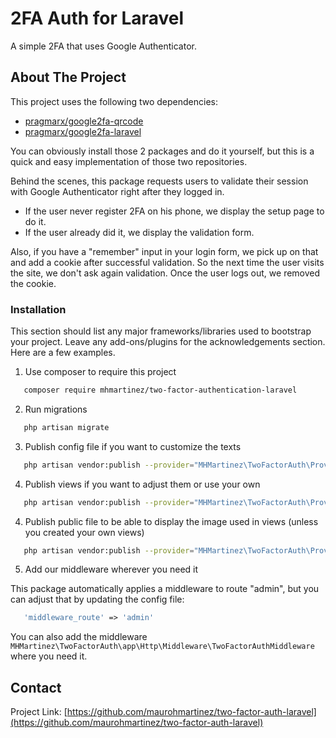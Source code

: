 <h1>2FA Auth for Laravel</h1>
<p>A simple 2FA that uses Google Authenticator.</p>

[link-author]: https://inspiredpulse.com

<!-- ABOUT THE PROJECT -->
## About The Project

This project uses the following two dependencies: 

* [pragmarx/google2fa-qrcode](https://packagist.org/packages/pragmarx/google2fa-qrcode)
* [pragmarx/google2fa-laravel](https://packagist.org/packages/pragmarx/google2fa-laravel)

You can obviously install those 2 packages and do it yourself, but this is a quick and easy implementation of those two repositories.

Behind the scenes, this package requests users to validate their session with Google Authenticator right after they logged in.
* If the user never register 2FA on his phone, we display the setup page to do it.
* If the user already did it, we display the validation form.

Also, if you have a "remember" input in your login form, we pick up on that and add a cookie after successful validation. So the next time the user visits the site, we don't ask again validation. Once the user logs out, we removed the cookie. 

### Installation

This section should list any major frameworks/libraries used to bootstrap your project. Leave any add-ons/plugins for the acknowledgements section. Here are a few examples.

1. Use composer to require this project
```sh
   composer require mhmartinez/two-factor-authentication-laravel
```
2. Run migrations
```sh
   php artisan migrate
```
3. Publish config file if you want to customize the texts
```sh
   php artisan vendor:publish --provider="MHMartinez\TwoFactorAuth\Providers\TwoFactorAuthServiceProvider" --tag="config"
```
4. Publish views if you want to adjust them or use your own
```sh
   php artisan vendor:publish --provider="MHMartinez\TwoFactorAuth\Providers\TwoFactorAuthServiceProvider" --tag="views"
```
4. Publish public file to be able to display the image used in views (unless you created your own views)
```sh
   php artisan vendor:publish --provider="MHMartinez\TwoFactorAuth\Providers\TwoFactorAuthServiceProvider" --tag="public"
```
5. Add our middleware wherever you need it<br>

This package automatically applies a middleware to route "admin", but you can adjust that by updating the config file:
```php
   'middleware_route' => 'admin'
```
You can also add the middleware `MHMartinez\TwoFactorAuth\app\Http\Middleware\TwoFactorAuthMiddleware` where you need it.

<!-- CONTACT -->
## Contact

Project Link: [https://github.com/maurohmartinez/two-factor-auth-laravel](https://github.com/maurohmartinez/two-factor-auth-laravel)